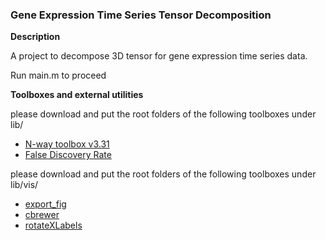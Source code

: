 ### Gene Expression Time Series Tensor Decomposition ###

__Description__

A project to decompose 3D tensor for gene expression time series data.

Run main.m to proceed

__Toolboxes and external utilities__

please download and put the root folders of the following toolboxes under lib/

* [N-way toolbox v3.31](http://www.models.life.ku.dk/nwaytoolbox)
* [False Discovery Rate](http://www.mathworks.com/matlabcentral/fileexchange/27418-benjamini-hochbergyekutieli-procedure-for-controlling-false-discovery-rate)

please download and put the root folders of the following toolboxes under lib/vis/

* [export_fig](http://www.mathworks.com/matlabcentral/fileexchange/23629-exportfig)
* [cbrewer](http://www.mathworks.com/matlabcentral/fileexchange/34087-cbrewer-colorbrewer-schemes-for-matlab)
* [rotateXLabels](http://www.mathworks.com/matlabcentral/fileexchange/27812-rotate-x-axis-tick-labels)
